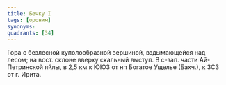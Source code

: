 ```yaml
---
title: Бечку I
tags: [ороним]
synonyms:
quadrants: [З4]
---
```


Гора с безлесной куполообразной вершиной, вздымающейся над лесом; на вост.
склоне вверху скальный выступ. В с-зап. части Ай-Петринской яйлы, в 2,5 км к ЮЮЗ
от нп Богатое Ущелье (Бахч.), к ЗСЗ от г. Ирита.
